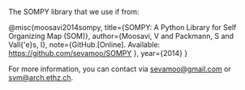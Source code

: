 
The SOMPY library that we use if from:

@misc{moosavi2014sompy,
  title={SOMPY: A Python Library for Self Organizing Map (SOM)},
  author={Moosavi, V and Packmann, S and Vall{\'e}s, I},
  note={GitHub.[Online]. Available: https://github.com/sevamoo/SOMPY },
  year={2014}
}

For more information, you can contact via sevamoo@gmail.com or svm@arch.ethz.ch.
